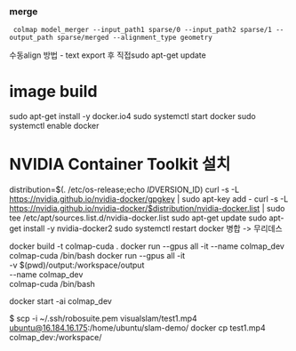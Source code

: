 


### merge
```
 colmap model_merger --input_path1 sparse/0 --input_path2 sparse/1 --output_path sparse/merged --alignment_type geometry 
```


수동align 방법 - text export 후 직접sudo apt-get update


# image build
sudo apt-get install -y docker.io4
sudo systemctl start docker
sudo systemctl enable docker

# NVIDIA Container Toolkit 설치
distribution=$(. /etc/os-release;echo $ID$VERSION_ID)
curl -s -L https://nvidia.github.io/nvidia-docker/gpgkey | sudo apt-key add -
curl -s -L https://nvidia.github.io/nvidia-docker/$distribution/nvidia-docker.list | sudo tee /etc/apt/sources.list.d/nvidia-docker.list
sudo apt-get update
sudo apt-get install -y nvidia-docker2
sudo systemctl restart docker 병합 -> 무리데스


docker build -t colmap-cuda .
docker run --gpus all -it --name colmap_dev colmap-cuda /bin/bash
docker run --gpus all -it \
  -v $(pwd)/output:/workspace/output \
  --name colmap_dev \
  colmap-cuda /bin/bash

docker start -ai colmap_dev

$ scp -i ~/.ssh/robosuite.pem visualslam/test1.mp4 ubuntu@16.184.16.175:/home/ubuntu/slam-demo/
docker cp test1.mp4 colmap_dev:/workspace/